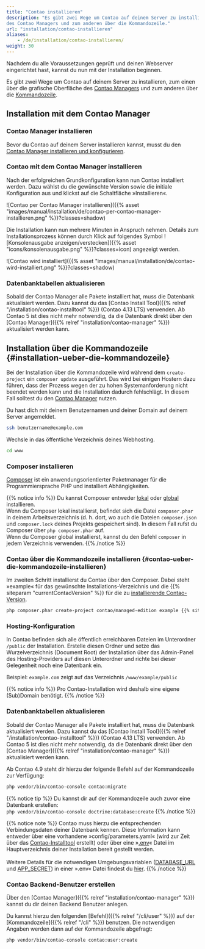 ```yaml
---
title: "Contao installieren"
description: "Es gibt zwei Wege um Contao auf deinem Server zu installieren, zum einen über die grafische Oberfläche 
des Contao Managers und zum anderen über die Kommandozeile."
url: "installation/contao-installieren"
aliases:
    - /de/installation/contao-installieren/
weight: 30
---
```


Nachdem du alle Voraussetzungen geprüft und deinen Webserver eingerichtet hast, kannst du nun mit der Installation 
beginnen.

Es gibt zwei Wege um Contao auf deinem Server zu installieren, zum einen über die grafische Oberfläche des [Contao 
Managers](#installation-mit-dem-contao-manager) und zum anderen über die 
[Kommandozeile](#installation-ueber-die-kommandozeile).


## Installation mit dem Contao Manager


### Contao Manager installieren

Bevor du Contao auf deinem Server installieren kannst, musst du den
[Contao Manager installieren und konfigurieren](../../installation/contao-manager/#contao-manager-installieren).


### Contao mit dem Contao Manager installieren

Nach der erfolgreichen Grundkonfiguration kann nun Contao installiert werden. Dazu wählst du die gewünschte Version 
sowie die initiale Konfiguration aus und klickst auf die Schaltfläche »Installieren«. 

![Contao per Contao Manager installieren]({{% asset "images/manual/installation/de/contao-per-contao-manager-installieren.png" %}}?classes=shadow)

Die Installation kann nun mehrere Minuten in Anspruch nehmen. Details zum Installationsprozess können durch Klick auf 
folgendes Symbol ![Konsolenausgabe anzeigen/verstecken]({{% asset "icons/konsolenausgabe.png" %}}?classes=icon) angezeigt 
werden.

![Contao wird installiert]({{% asset "images/manual/installation/de/contao-wird-installiert.png" %}}?classes=shadow)


### Datenbanktabellen aktualisieren

Sobald der Contao Manager alle Pakete installiert hat, muss die Datenbank aktualisiert werden. Dazu kannst du das 
[Contao Install Tool]({{% relref "/installation/contao-installtool" %}}) (Contao 4.13 LTS) verwenden. Ab Contao 5 ist dies nicht mehr notwendig, 
da die Datenbank direkt über den [Contao Manager]({{% relref "installation/contao-manager" %}}) aktualisiert werden kann.


## Installation über die Kommandozeile {#installation-ueber-die-kommandozeile}

Bei der Installation über die Kommandozeile wird während dem `create-project` ein `composer update` ausgeführt. Das 
wird bei einigen Hostern dazu führen, dass der Prozess wegen der zu hohen Systemanforderung nicht beendet werden kann 
und die Installation dadurch fehlschlägt. In diesem Fall solltest du den 
[Contao Manager](#installation-mit-dem-contao-manager) nutzen.


Du hast dich mit deinem Benutzernamen und deiner Domain auf deinem Server angemeldet.

```bash
ssh benutzername@example.com
```

Wechsle in das öffentliche Verzeichnis deines Webhosting.

```bash
cd www
```


### Composer installieren

[Composer](https://de.wikipedia.org/wiki/Composer_(Paketverwaltung)) ist ein anwendungsorientierter Paketmanager für 
die Programmiersprache PHP und installiert Abhängigkeiten.

{{% notice info %}}
Du kannst Composer entweder [lokal](https://getcomposer.org/doc/00-intro.md#locally) 
oder [global](https://getcomposer.org/doc/00-intro.md#globally) installieren.<br>
Wenn du Composer lokal installierst, befindet sich die Datei `composer.phar` in deinem Arbeitsverzeichnis (d. h. dort, wo
auch die Dateien `composer.json` und `composer.lock` deines Projekts gespeichert sind). In diesem Fall rufst du Composer 
über `php composer.phar` auf.<br> 
Wenn du Composer global installierst, kannst du den Befehl `composer` in jedem Verzeichnis verwenden. 
{{% /notice %}}


### Contao über die Kommandozeile installieren {#contao-ueber-die-kommandozeile-installieren}

Im zweiten Schritt installierst du Contao über den Composer. Dabei steht »example« für das gewünschte 
Installations-Verzeichnis und die {{% siteparam "currentContaoVersion" %}} für die zu [installierende Contao-Version](https://to.contao.org/release-plan).

```bash
php composer.phar create-project contao/managed-edition example {{% siteparam "currentContaoVersion" %}}
```


### Hosting-Konfiguration

In Contao befinden sich alle öffentlich erreichbaren Dateien im Unterordner `/public` der Installation. Erstelle diesen Ordner und setze das 
Wurzelverzeichnis (Document Root) der Installation über das Admin-Panel des Hosting-Providers auf diesen 
Unterordner und richte bei dieser Gelegenheit noch eine Datenbank ein.

Beispiel: `example.com` zeigt auf das Verzeichnis `/www/example/public`

{{% notice info %}}
Pro Contao-Installation wird deshalb eine eigene (Sub)Domain benötigt.
{{% /notice %}}


### Datenbanktabellen aktualisieren

Sobald der Contao Manager alle Pakete installiert hat, muss die Datenbank aktualisiert werden. Dazu kannst du das 
[Contao Install Tool]({{% relref "/installation/contao-installtool" %}}) (Contao 4.13 LTS) verwenden. Ab Contao 5 ist dies nicht mehr notwendig, 
da die Datenbank direkt über den [Contao Manager]({{% relref "installation/contao-manager" %}}) aktualisiert werden kann.

Ab Contao 4.9 steht dir hierzu der folgende Befehl auf der Kommandozeile zur Verfügung:

```bash
php vendor/bin/contao-console contao:migrate
``` 

{{% notice tip %}}
Du kannst dir auf der Kommandozeile auch zuvor eine Datenbank erstellen:<br>
`php vendor/bin/contao-console doctrine:database:create`
{{% /notice %}}

{{% notice note %}}
Contao muss hierzu die entsprechenden Verbindungsdaten deiner Datenbank kennen. Diese Information kann entweder über 
eine vorhandene »config/parameters.yaml« (wird zur Zeit über das [Contao-Installtool](/de/installation/contao-installtool/) 
erstellt) oder über eine »[.env](https://docs.contao.org/dev/getting-started/starting-development/#application-configuration)« 
Datei im Hauptverzeichnis deiner Installation bereit gestellt werden.<br><br> 
Weitere Details für die notwendigen Umgebungsvariablen ([DATABASE_URL](https://docs.contao.org/dev/reference/config/#database-url) 
und [APP_SECRET](https://docs.contao.org/dev/reference/config/#app-secret)) in einer ».env« Datei findest du 
[hier](https://docs.contao.org/dev/getting-started/starting-development/#application-configuration).
{{% /notice %}}


### Contao Backend-Benutzer erstellen

Über den [Contao Manager]({{% relref "installation/contao-manager" %}}) kannst du dir deinen Backend Benutzer anlegen.

Du kannst hierzu den folgenden [Befehl]({{% relref "/cli/user" %}}) auf der [Kommandozeile]({{% relref "/cli" %}}) 
benutzen. Die notwendigen Angaben werden dann auf der Kommandozeile abgefragt:


```bash
php vendor/bin/contao-console contao:user:create
``` 
